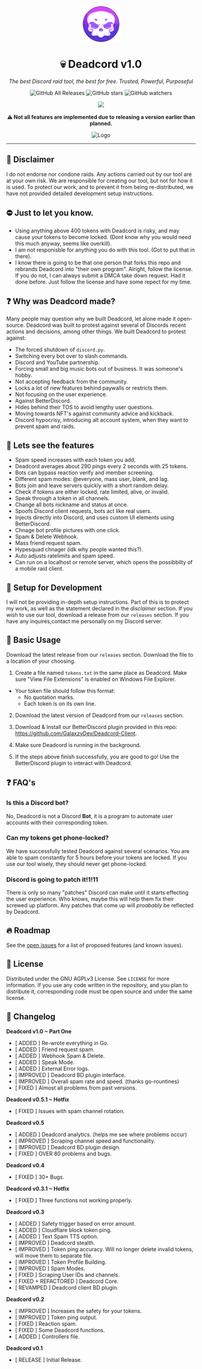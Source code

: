 <div align="center">
  
<a href="https://github.com/GalaxzyDev">
  <img src="./assets/logo.png" alt="Logo" width="105" height="95">
</a>

# 💀 Deadcord v1.0
*The best Discord raid tool, the best for free. Trusted, Powerful, Purposeful*

![GitHub All Releases](https://img.shields.io/github/downloads/Galaxzy345/Deadcord/total?color=black) ![GitHub stars](https://img.shields.io/github/stars/Galaxzy345/Deadcord?style=social) ![GitHub watchers](https://img.shields.io/github/watchers/Galaxzy345/Deadcord?style=social)

<a href="https://discord.gg/STxTBXnVDc"><img src="https://discordapp.com/api/guilds/936457455251128392/widget.png?style=banner2"></a>

<b>⚠️ Not all features are implemented due to releasing a version earlier than planned.</b>

<img src="https://media.discordapp.net/attachments/899058106342977598/908509264564338748/deadcord-screenshot.png" alt="Logo">

</div>

---

## 🚨 Disclaimer
I do not endorse nor condone raids. Any actions carried out by our tool are at your own risk. We are responsible for creating our tool, but not for how it is used.
To protect our work, and to prevent it from being re-distributed, we have not provided detailed development setup instructions.

## ⛔ Just to let you know.
- Using anything above 400 tokens with Deadcord is risky, and may cause your tokens to become locked. (Dont know why you would need this much anyway, seems like overkill).
- I am not responisble for anything you do with this tool. (Got to put that in there).
- I know there is going to be that one person that forks this repo and rebrands Deadcord into "their own program". Alright, follow the license. If you do not, I can always submit a DMCA take down request. Had it done before. Just follow the license and have some repect for my time.

## ❓ Why was Deadcord made?
Many people may question why we built Deadcord, let alone made it open-source. Deadcord was built to protest against several of Discords recent actions and decisions, among other things. We built Deadcord to protest against:

* The forced shutdown of `discord.py`.
* Switching every bot over to slash commands.
* Discord and YouTube partnership.
* Forcing small and big music bots out of business. It was someone's hobby.
* Not accepting feedback from the community.
* Locks a lot of new features behind paywalls or restricts them.
* Not focusing on the user experience.
* Against BetterDiscord.
* Hides behind their TOS to avoid lengthy user questions.
* Moving towards NFT's against community advice and kickback.
* Discord hypocrisy, introducing alt account system, when they want to prevent spam and raids.

## 🚀 Lets see the features
* Spam speed increases with each token you add.
* Deadcord averages about 290 pings every 2 seconds with 25 tokens.
* Bots can bypass reaction verify and member screening.
* Different spam modes: @everyone, mass user, blank, and lag. 
* Bots join and leave servers quickly with a short random delay. 
* Check if tokens are either locked, rate limited, alive, or invalid.
* Speak through a token in all channels.
* Change all bots nickname and status at once.
* Spoofs Discord client requests, bots act like real users.
* Injects directly into Discord, and uses custom UI elements using BetterDiscord.
* Chnage bot profile pictures with one click.
* Spam & Delete Webhook.
* Mass friend request spam.
* Hypesquad chnager (idk why people wanted this?).
* Auto adjusts ratelimits and spam speed.
* Can run on a localhost or remote server, which opens the possibbilty of a mobile raid client.

## 🏁 Setup for Development

I will not be providing in-depth setup instructions. Part of this is to protect my work, as well as the statement declared in the *disclaimer* section. If you wish to use our tool, download a release from our `releases` section. If you have any inquires,contact me personally on my Discord server.

## 🧰 Basic Usage

Download the latest release from our `releases` section. Download the file to a location of your choosing.

1. Create a file named `tokens.txt` in the same place as Deadcord. Make sure "View File Extensions" is enabled on Windows File Explorer.

- Your token file should follow this format:
   * No quotation marks.
   * Each token is on its own line.

2. Download the latest version of Deadcord from our `releases` section.
    
3. Download & Install our BetterDiscord plugin provided in this repo: https://github.com/GalaxzyDev/Deadcord-Client.

4. Make sure Deadcord is running in the background.

5. If the steps above finish successfully, you are good to go! Use the BetterDiscord plugin to interact with Deadcord.

## ❓ FAQ's
### Is this a Discord bot?
No, Deadcord is not a Discord **Bot**, it is a program to automate user accounts with their corresponding token.

### Can my tokens get phone-locked?
We have successfully tested Deadcord against several scenarios. You are able to spam constantly for 5 hours before your tokens are locked. If you use our tool wisely, they should never get phone-locked.

### Discord is going to patch it!1!11
There is only so many "patches" Discord can make until it starts effecting the user experience. Who knows, maybe this will help them fix their screwed up platform. Any patches that come up will *proabably* be reflected by Deadcord.

## 🔥 Roadmap

See the [open issues](https://github.com/Galaxzy345/Deadcord/issues) for a list of proposed features (and known issues).

## 📜 License

Distributed under the GNU AGPLv3 License. See `LICENSE` for more information. If you use any code written in the repository, and you plan to distribute it, corresponding code must be open source and under the same license.

## 📝 Changelog

**Deadcord v1.0 ~ Part One**
- [ ADDED ] Re-wrote everything in Go.
- [ ADDED ] Friend request spam.
- [ ADDED ] Webhook Spam & Delete.
- [ ADDED ] Speak Mode.
- [ ADDED ] External Error logs.
- [ IMPROVED ] Deadcord BD plugin interface.
- [ IMPROVED ] Overall spam rate and speed. (thanks go-rountines)
- [ FIXED ] Almost all problems from past versions.


**Deadcord v0.5.1 ~ Hotfix** 
 - [ FIXED ] Issues with spam channel rotation.


 **Deadcord v0.5**
- [ ADDED ] Deadcord analytics. (helps me see where problems occur)
- [ IMPROVED ] Scraping channel speed and functionality.
- [ IMPROVED ] Deadcord BD plugin design.
- [ FIXED ] OVER 80 problems and bugs.

**Deadcord v0.4**
- [ FIXED ] 30+ Bugs.

**Deadcord v0.3.1 ~ Hotfix**
- [ FIXED ] Three functions not working properly.

**Deadcord v0.3**
- [ ADDED ] Safety trigger based on error amount.
- [ ADDED ] Cloudflare block token ping.
- [ ADDED ] Text Spam TTS option.
- [ IMPROVED ] Deadcord stealth.
- [ IMPROVED ] Token ping accuracy. Will no longer delete invalid tokens, will move them to separate file.
- [ IMPROVED ] Token Profile Building.
- [ IMPROVED ] Spam Modes.
- [ FIXED ] Scraping User IDs and channels.
- [ FIXED + REFACTORED ] Deadcord Core.
- [ REVAMPED ] Deadcord client BD plugin.

**Deadcord v0.2**
- [ IMPROVED ] Increases the safety for your tokens.
- [ IMPROVED ] Token ping output.
- [ FIXED ] Reaction spam.
- [ FIXED ] Some Deadcord functions.
- [ ADDED ] Controllers file.

**Deadcord v0.1**
- [ RELEASE ] Initial Release.